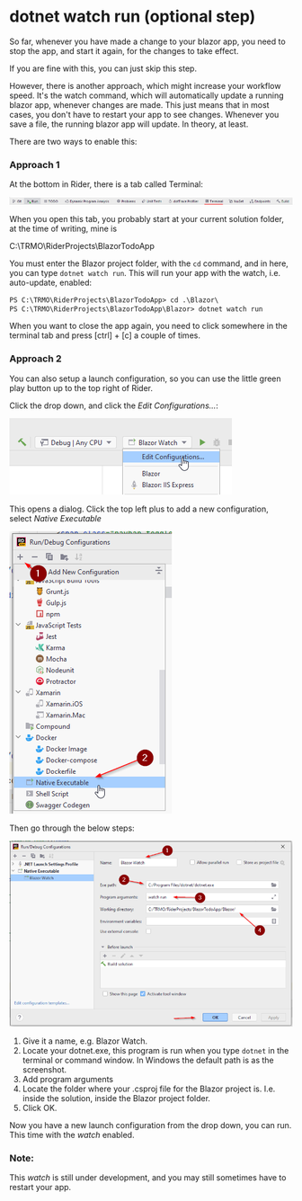 # dotnet watch run (optional step)
So far, whenever you have made a change to your blazor app, you need to stop the app, and start it again, for the changes to take effect.

If you are fine with this, you can just skip this step.

However, there is another approach, which might increase your workflow speed. It's the watch command, which will automatically update a running blazor app, whenever changes are made.
This just means that in most cases, you don't have to restart your app to see changes. Whenever you save a file, the running blazor app will update. In theory, at least.

There are two ways to enable this:

### Approach 1
At the bottom in Rider, there is a tab called Terminal:

![img.png](Resources/TerminalTab.png)

When you open this tab, you probably start at your current solution folder, at the time of writing, mine is

C:\TRMO\RiderProjects\BlazorTodoApp

You must enter the Blazor project folder, with the `cd` command, and in here, you can type `dotnet watch run`. This will run your app with the watch, i.e. auto-update, enabled:

```terminal
PS C:\TRMO\RiderProjects\BlazorTodoApp> cd .\Blazor\
PS C:\TRMO\RiderProjects\BlazorTodoApp\Blazor> dotnet watch run
```

When you want to close the app again, you need to click somewhere in the terminal tab and press [ctrl] + [c] a couple of times.

### Approach 2
You can also setup a launch configuration, so you can use the little green play button up to the top right of Rider. 

Click the drop down, and click the *Edit Configurations...*:

![img.png](Resources/EditConfigurations.png)

This opens a dialog. Click the top left plus to add a new configuration, select *Native Executable*

![img.png](Resources/NativeExecutable.png)

Then go through the below steps:

![img.png](Resources/FinalLaunchConfig.png)

1) Give it a name, e.g. Blazor Watch.
2) Locate your dotnet.exe, this program is run when you type `dotnet` in the terminal or command window. In Windows the default path is as the screenshot.
3) Add program arguments
4) Locate the folder where your .csproj file for the Blazor project is. I.e. inside the solution, inside the Blazor project folder.
5) Click OK.

Now you have a new launch configuration from the drop down, you can run. This time with the *watch* enabled.

### Note:
This *watch* is still under development, and you may still sometimes have to restart your app.